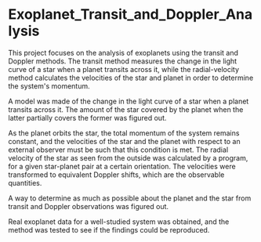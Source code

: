 # Exoplanet_Transit_and_Doppler_Analysis
This project focuses on the analysis of exoplanets using the transit and Doppler methods. The transit method measures the change in the light curve of a star when a planet transits across it, while the radial-velocity method calculates the velocities of the star and planet in order to determine the system's momentum.

A model was made of the change in the light curve of a star when a planet transits across it. The amount of the star covered by the planet when the latter partially covers the former was figured out.

As the planet orbits the star, the total momentum of the system remains constant, and the velocities of the star and the planet with respect to an external observer must be such that this condition is met. The radial velocity of the star as seen from the outside was calculated by a program, for a given star-planet pair at a certain orientation. The velocities were transformed to equivalent Doppler shifts, which are the observable quantities.

A way to determine as much as possible about the planet and the star from transit and Doppler observations was figured out.

Real exoplanet data for a well-studied system was obtained, and the method was tested to see if the findings could be reproduced.
